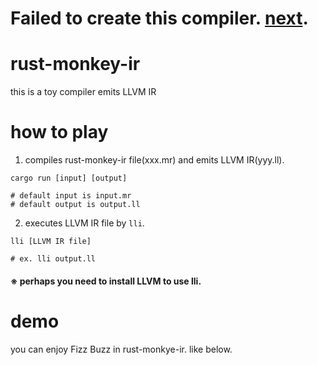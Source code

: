 # Failed to create this compiler. [next](https://github.com/rchaser53/rr-llvm-ir).

# rust-monkey-ir
this is a toy compiler emits LLVM IR

# how to play

1. compiles rust-monkey-ir file(xxx.mr) and emits LLVM IR(yyy.ll).

```
cargo run [input] [output]

# default input is input.mr
# default output is output.ll
```

2. executes LLVM IR file by ```lli```.

```
lli [LLVM IR file]

# ex. lli output.ll
```

#### ※ perhaps you need to install LLVM to use lli.

# demo
you can enjoy Fizz Buzz in rust-monkye-ir. like below.

<img alt="" src="https://github.com/rchaser53/rust-monkey-ir/blob/master/FizzBuzz.gif" >
